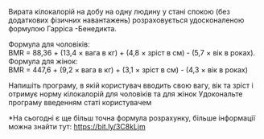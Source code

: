 Вирата кілокалорій на добу на одну людину у стані спокою (без додаткових фізичних навантажень) розраховується удосконаленою формулою Гарріса -Бенедикта.

Формула для чоловіків:\
BMR = 88,36 + (13,4 × вага в кг) + (4,8 × зріст в см) - (5,7 × вік в роках).\
Формула для жінок:\
BMR = 447,6 + (9,2 × вага в кг) + (3,1 × зріст в см) - (4,3 × вік в роках)


Напишіть програму, в якій користувач вводить свою вагу, вік та зріст і отримує норму кілокалорій для чоловіків та для жінок
Удокональте програму введенням статі користувачем

*На сьогодні є ще більш точна формула розрахунку, більше інформації можна знайти  тут: https://bit.ly/3C8kLjm